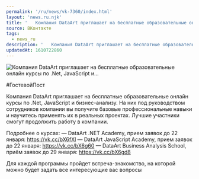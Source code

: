 ```yaml
---
permalink: '/ru/news/vk-7360/index.html'
layout: 'news.ru.njk'
title: '   Компания DataArt приглашает на бесплатные образовательные онлайн курсы по .Net, JavaScript и…'
source: ВКонтакте
tags:
  - news_ru
description: '   Компания DataArt приглашает на бесплатные образовательные онлайн курсы по .Net, JavaScript и…'
updatedAt: 1610722860
---
```

![   Компания DataArt приглашает на бесплатные образовательные онлайн курсы по .Net, JavaScript и…](https://sun9-26.userapi.com/impg/F5iMorWQ_Q64-MZBFyoD4Y0mkI6cnviv8_-yLw/t50DQX-APa0.jpg?size=1280x847&quality=96&sign=48055aef571c7189d36995d990c8037f&c_uniq_tag=vfJ-KwMOGvC7XjyjRpEulyz9nyAN6Rg2RTuYtU6ysfY&type=album)

#ГостевойПост

Компания DataArt приглашает на бесплатные образовательные онлайн курсы по .Net, JavaScript и бизнес-анализу. На них под руководством сотрудников компании вы получите базовые профессиональные навыки и научитесь применять их в реальных проектах. Лучшие участники смогут продолжить работу в компании.

Подробнее о курсах:
— DataArt .NET Academy, прием заявок до 22 января: https://vk.cc/bX6fXl
— DataArt JavaScript Academy, прием заявок до 22 января: https://vk.cc/bX6g60
— DataArt Business Analysis School, приём заявок до 29 января: https://vk.cc/bX6gd8


Для каждой программы пройдет встреча-знакомство, на которой можно будет задать все интересующие вас вопросы
